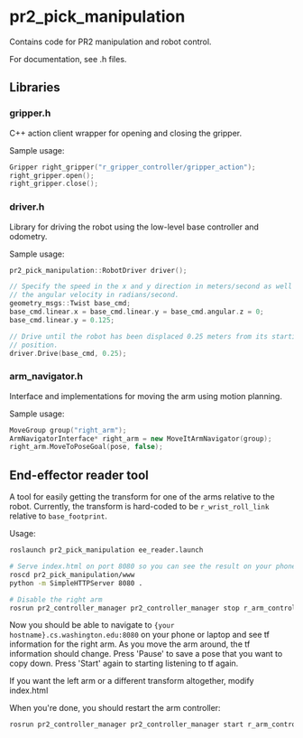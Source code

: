 # pr2_pick_manipulation

Contains code for PR2 manipulation and robot control.

For documentation, see .h files.

## Libraries
### gripper.h
C++ action client wrapper for opening and closing the gripper.

Sample usage:
```cpp
Gripper right_gripper("r_gripper_controller/gripper_action");
right_gripper.open();
right_gripper.close();
```

### driver.h
Library for driving the robot using the low-level base controller and odometry.

Sample usage:
```cpp
pr2_pick_manipulation::RobotDriver driver();

// Specify the speed in the x and y direction in meters/second as well as
// the angular velocity in radians/second.
geometry_msgs::Twist base_cmd;
base_cmd.linear.x = base_cmd.linear.y = base_cmd.angular.z = 0;
base_cmd.linear.y = 0.125;

// Drive until the robot has been displaced 0.25 meters from its starting
// position.
driver.Drive(base_cmd, 0.25);
```

### arm_navigator.h
Interface and implementations for moving the arm using motion planning.

Sample usage:
```cpp
MoveGroup group("right_arm");
ArmNavigatorInterface* right_arm = new MoveItArmNavigator(group);
right_arm.MoveToPoseGoal(pose, false);
```

## End-effector reader tool
A tool for easily getting the transform for one of the arms relative to the robot.
Currently, the transform is hard-coded to be `r_wrist_roll_link` relative to `base_footprint`.

Usage:

```bash
roslaunch pr2_pick_manipulation ee_reader.launch

# Serve index.html on port 8080 so you can see the result on your phone or laptop.
roscd pr2_pick_manipulation/www
python -m SimpleHTTPServer 8080 .

# Disable the right arm
rosrun pr2_controller_manager pr2_controller_manager stop r_arm_controller
```

Now you should be able to navigate to `{your hostname}.cs.washington.edu:8080` on your phone or laptop and see tf information for the right arm.
As you move the arm around, the tf information should change.
Press 'Pause' to save a pose that you want to copy down.
Press 'Start' again to starting listening to tf again.

If you want the left arm or a different transform altogether, modify index.html

When you're done, you should restart the arm controller:
```bash
rosrun pr2_controller_manager pr2_controller_manager start r_arm_controller
```
